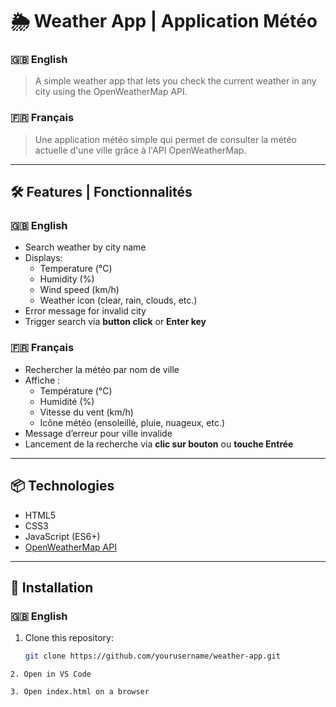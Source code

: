 # 🌦️ Weather App | Application Météo

### 🇬🇧 English
> A simple weather app that lets you check the current weather in any city using the OpenWeatherMap API.

### 🇫🇷 Français
> Une application météo simple qui permet de consulter la météo actuelle d'une ville grâce à l'API OpenWeatherMap.

---

## 🛠 Features | Fonctionnalités

### 🇬🇧 English
- Search weather by city name
- Displays:
  - Temperature (°C)
  - Humidity (%)
  - Wind speed (km/h)
  - Weather icon (clear, rain, clouds, etc.)
- Error message for invalid city
- Trigger search via **button click** or **Enter key**

### 🇫🇷 Français
- Rechercher la météo par nom de ville
- Affiche :
  - Température (°C)
  - Humidité (%)
  - Vitesse du vent (km/h)
  - Icône météo (ensoleillé, pluie, nuageux, etc.)
- Message d’erreur pour ville invalide
- Lancement de la recherche via **clic sur bouton** ou **touche Entrée**

---

## 📦 Technologies

- HTML5
- CSS3
- JavaScript (ES6+)
- [OpenWeatherMap API](https://openweathermap.org/api)

---

## 🚀 Installation

### 🇬🇧 English

1. Clone this repository:
   ```bash
   git clone https://github.com/yourusername/weather-app.git
```
2. Open in VS Code

3. Open index.html on a browser
